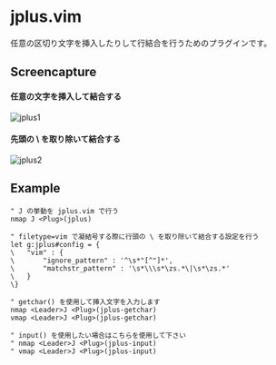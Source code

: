 # jplus.vim

任意の区切り文字を挿入したりして行結合を行うためのプラグインです。


## Screencapture

#### 任意の文字を挿入して結合する

![jplus1](https://cloud.githubusercontent.com/assets/214488/3864410/0e52b254-1f5c-11e4-9f89-3c624dc72936.gif)

#### 先頭の \ を取り除いて結合する

![jplus2](https://cloud.githubusercontent.com/assets/214488/3864436/f747a67c-1f5c-11e4-8918-45bfa0a2aced.gif)

## Example

```vim
" J の挙動を jplus.vim で行う
nmap J <Plug>(jplus)

" filetype=vim で凝結号する際に行頭の \ を取り除いて結合する設定を行う
let g:jplus#config = {
\	"vim" : {
\		"ignore_pattern" : '^\s*"[^"]*',
\		"matchstr_pattern" : '\s*\\\s*\zs.*\|\s*\zs.*'
\	}
\}

" getchar() を使用して挿入文字を入力します
nmap <Leader>J <Plug>(jplus-getchar)
vmap <Leader>J <Plug>(jplus-getchar)

" input() を使用したい場合はこちらを使用して下さい
" nmap <Leader>J <Plug>(jplus-input)
" vmap <Leader>J <Plug>(jplus-input)
```



